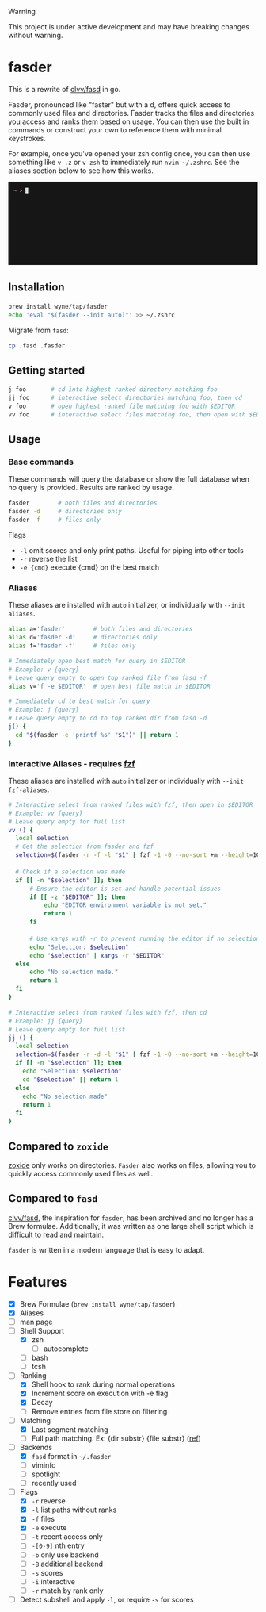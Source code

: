 > [!WARNING]
> This project is under active development and may have breaking changes without warning.

# fasder

This is a rewrite of [clvv/fasd](http://github.com/clvv/fasd) in go.

Fasder, pronounced like "faster" but with a d, offers quick access to commonly
used files and directories. Fasder tracks the files and directories you access
and ranks them based on usage. You can then use the built in commands or
construct your own to reference them with minimal keystrokes.

For example, once you've opened your zsh config once, you can then use something
like `v .z` or `v zsh` to immediately run `nvim ~/.zshrc`. See the aliases section
below to see how this works.

![Demo](./demo.gif)

## Installation

```bash
brew install wyne/tap/fasder
echo 'eval "$(fasder --init auto)"' >> ~/.zshrc
```

Migrate from `fasd`:

```bash
cp .fasd .fasder
```

## Getting started

```bash
j foo       # cd into highest ranked directory matching foo
jj foo      # interactive select directories matching foo, then cd
v foo       # open highest ranked file matching foo with $EDITOR
vv foo      # interactive select files matching foo, then open with $EDITOR
```

## Usage

### Base commands

These commands will query the database or show the full database when no
query is provided. Results are ranked by usage.

```bash
fasder        # both files and directories
fasder -d     # directories only
fasder -f     # files only
```

Flags

- `-l` omit scores and only print paths. Useful for piping into other tools
- `-r` reverse the list
- `-e {cmd}` execute {cmd} on the best match

### Aliases

These aliases are installed with `auto` initializer, or individually
with `--init aliases`.

```bash
alias a='fasder'        # both files and directories
alias d='fasder -d'     # directories only
alias f='fasder -f'     # files only
```

```bash
# Immediately open best match for query in $EDITOR
# Example: v {query}
# Leave query empty to open top ranked file from fasd -f
alias v='f -e $EDITOR'  # open best file match in $EDITOR
```

```bash
# Immediately cd to best match for query
# Example: j {query}
# Leave query empty to cd to top ranked dir from fasd -d
j() {
  cd "$(fasder -e 'printf %s' "$1")" || return 1
}
```

### Interactive Aliases - requires [fzf](https://github.com/junegunn/fzf)

These aliases are installed with `auto` initializer or individually with
`--init fzf-aliases`.

```bash
# Interactive select from ranked files with fzf, then open in $EDITOR
# Example: vv {query}
# Leave query empty for full list
vv () {
  local selection
  # Get the selection from fasder and fzf
  selection=$(fasder -r -f -l "$1" | fzf -1 -0 --no-sort +m --height=10)

  # Check if a selection was made
  if [[ -n "$selection" ]]; then
      # Ensure the editor is set and handle potential issues
      if [[ -z "$EDITOR" ]]; then
          echo "EDITOR environment variable is not set."
          return 1
      fi

      # Use xargs with -r to prevent running the editor if no selection
      echo "Selection: $selection"
      echo "$selection" | xargs -r "$EDITOR"
  else
      echo "No selection made."
      return 1
  fi
}
```

```bash
# Interactive select from ranked files with fzf, then cd
# Example: jj {query}
# Leave query empty for full list
jj () {
  local selection
  selection=$(fasder -r -d -l "$1" | fzf -1 -0 --no-sort +m --height=10)
  if [[ -n "$selection" ]]; then
    echo "Selection: $selection"
    cd "$selection" || return 1
  else
    echo "No selection made"
    return 1
  fi
}
```

## Compared to `zoxide`

[zoxide](https://github.com/ajeetdsouza/zoxide) only works on directories.
`Fasder` also works on files, allowing you to quickly access commonly used files as well.

## Compared to `fasd`

[clvv/fasd](http://github.com/clvv/fasd), the inspiration for `fasder`, has been
archived and no longer has a Brew formulae. Additionally, it was written as
one large shell script which is difficult to read and maintain.

`fasder` is written in a modern language that is easy to adapt.

# Features

- [x] Brew Formulae (`brew install wyne/tap/fasder`)
- [x] Aliases
- [ ] man page
- [ ] Shell Support
  - [x] zsh
    - [ ] autocomplete
  - [ ] bash
  - [ ] tcsh
- [ ] Ranking
  - [x] Shell hook to rank during normal operations
  - [x] Increment score on execution with -e flag
  - [x] Decay
  - [ ] Remove entries from file store on filtering
- [ ] Matching
  - [x] Last segment matching
  - [ ] Full path matching. Ex: {dir substr} {file substr} ([ref](https://github.com/clvv/fasd?tab=readme-ov-file#matching))
- [ ] Backends
  - [x] `fasd` format in `~/.fasder`
  - [ ] viminfo
  - [ ] spotlight
  - [ ] recently used
- [ ] Flags
  - [x] `-r` reverse
  - [x] `-l` list paths without ranks
  - [x] `-f` files
  - [x] `-e` execute
  - [ ] `-t` recent access only
  - [ ] `-[0-9]` nth entry
  - [ ] `-b` only use backend
  - [ ] `-B` additional backend
  - [ ] `-s` scores
  - [ ] `-i` interactive
  - [ ] `-r` match by rank only
- [ ] Detect subshell and apply `-l`, or require `-s` for scores
